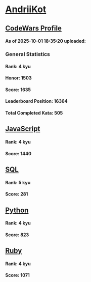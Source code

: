 # [AndriiKot](https://www.codewars.com/users/AndriiKot)

## [CodeWars Profile](https://www.codewars.com/users/AndriiKot)

#### As of 2025-10-01 18:35:20 uploaded:

### General Statistics

#### Rank: 4 kyu

#### Honor: 1503

#### Score: 1635

#### Leaderboard Position: 16364

#### Total Completed Kata: 505



## [JavaScript](https://github.com/AndriiKot/JavaScript__CodeWars)

#### Rank: 4 kyu

#### Score: 1440


## [SQL](https://github.com/AndriiKot/SQL__CodeWars)

#### Rank: 5 kyu

#### Score: 281


## [Python](https://github.com/AndriiKot/Python__CodeWars)

#### Rank: 4 kyu

#### Score: 823


## [Ruby](https://github.com/AndriiKot/Ruby__CodeWars)

#### Rank: 4 kyu

#### Score: 1071

